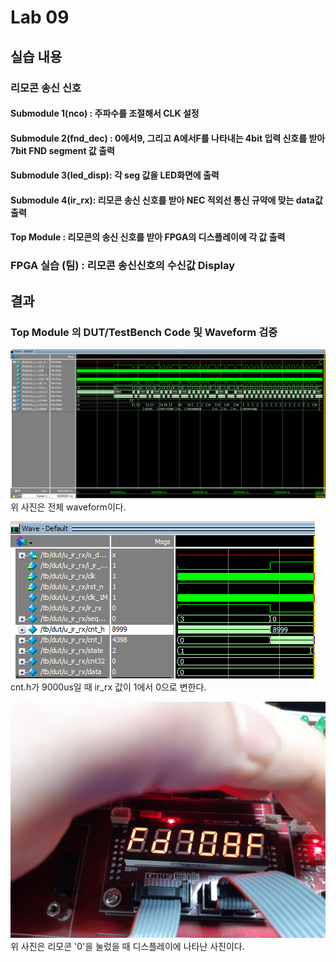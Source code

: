 # Lab 09
## 실습 내용
### **리모콘 송신 신호**

#### **Submodule 1(nco)** : 주파수를 조절해서 CLK 설정

#### **Submodule 2(fnd_dec)** :  0에서9, 그리고 A에서F를 나타내는 4bit 입력 신호를 받아 7bit FND  segment  값 출력

#### **Submodule 3(led_disp)**: 각 seg 값을 LED화면에 출력

#### **Submodule 4(ir_rx)**: 리모콘 송신 신호를 받아 NEC 적외선 통신 규약에 맞는 data값 출력

#### **Top Module** : 리모콘의 송신 신호를 받아 FPGA의 디스플레이에 각 값 출력

### FPGA 실습 (팀) : 리모콘 송신신호의 수신값 Display

## 결과
 ### **Top Module 의 DUT/TestBench Code 및 Waveform 검증**
 
![](https://github.com/suhaa99/LogicDesign/blob/master/practice%2009/capture/wave_total.PNG)
위 사진은 전체 waveform이다.

![](https://github.com/suhaa99/LogicDesign/blob/master/practice%2009/capture/%EC%BA%A1%EC%B2%98.PNG)
cnt.h가 9000us일 때 ir_rx 값이 1에서 0으로 변한다.

![](https://github.com/suhaa99/LogicDesign/blob/master/practice%2009/capture/fpga.jfif)
위 사진은 리모콘 '0'을 눌렀을 때 디스플레이에 나타난 사진이다.



